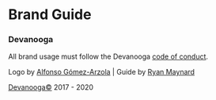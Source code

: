 # Brand Guide

### Devanooga

All brand usage must follow the Devanooga [code of conduct][coc].

Logo by [Alfonso Gómez-Arzola][arzola] | Guide by [Ryan Maynard][maynard]

[Devanooga©][devanooga] 2017 - 2020


[coc]: https://www.devanooga.com/code-of-conduct 
[arzola]: https://agarzola.com
[maynard]: https://ryanmaynard.co/about
[devanooga]: https://devanooga.com

